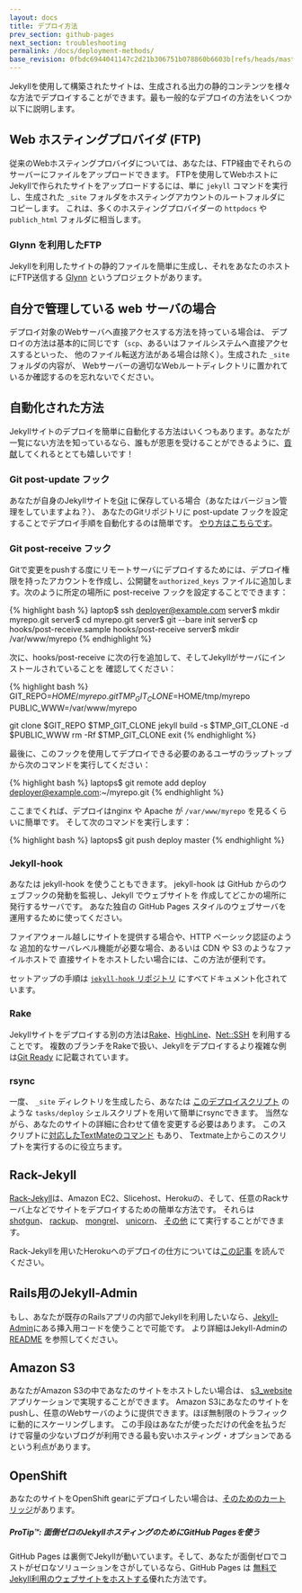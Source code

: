 ```yaml
---
layout: docs
title: デプロイ方法
prev_section: github-pages
next_section: troubleshooting
permalink: /docs/deployment-methods/
base_revision: 0fbdc6944041147c2d21b306751b078860b6603b[refs/heads/master]
---
```


<!--original
---
layout: docs
title: Deployment methods
prev_section: github-pages
next_section: troubleshooting
permalink: /docs/deployment-methods/
---
-->

Jekyllを使用して構築されたサイトは、生成される出力の静的コンテンツを様々な方法でデプロイすることができます。最も一般的なデプロイの方法をいくつか以下に説明します。

<!--original
Sites built using Jekyll can be deployed in a large number of ways due to the static nature of the generated output. A few of the most common deployment techniques are described below.
-->

## Web ホスティングプロバイダ (FTP)

<!--original
## Web hosting providers (FTP)
-->

従来のWebホスティングプロバイダについては、あなたは、FTP経由でそれらのサーバーにファイルをアップロードできます。 FTPを使用してWebホストにJekyllで作られたサイトをアップロードするには、単に `jekyll` コマンドを実行し、生成された `_site` フォルダをホスティングアカウントのルートフォルダにコピーします。
これは、多くのホスティングプロバイダーの `httpdocs` や `publich_html` フォルダに相当します。

<!--original
Just about any traditional web hosting provider will let you upload files to their servers over FTP. To upload a Jekyll site to a web host using FTP, simply run the `jekyll` command and copy the generated `_site` folder to the root folder of your hosting account. This is most likely to be the `httpdocs` or `public_html` folder on most hosting providers.
-->

### Glynn を利用したFTP

<!--original
### FTP using Glynn
-->

Jekyllを利用したサイトの静的ファイルを簡単に生成し、それをあなたのホストにFTP送信する [Glynn](https://github.com/dmathieu/glynn) というプロジェクトがあります。

<!--original
There is a project called [Glynn](https://github.com/dmathieu/glynn), which lets you easily generate your Jekyll powered website’s static files and
send them to your host through FTP.
-->

## 自分で管理している web サーバの場合

<!--original
## Self-managed web server
-->

デプロイ対象のWebサーバへ直接アクセスする方法を持っている場合は、
デプロイの方法は基本的に同じです（`scp`、あるいはファイルシステムへ直接アクセスするといった、
他のファイル転送方法がある場合は除く）。生成された `_site`フォルダの内容が、
Webサーバーの適切なWebルートディレクトリに置かれているか確認するのを忘れないでください。

<!--original
If you have direct access yourself to the deployment web server yourself, the process is essentially the same, except you might have other methods available to you (such as `scp`, or even direct filesystem access) for transferring the files. Just remember to make sure the contents of the generated `_site` folder get placed in the appropriate web root directory for your web server.
-->

## 自動化された方法

<!--original
## Automated methods
-->

Jekyllサイトのデプロイを簡単に自動化する方法はいくつもあります。あなたが一覧にない方法を知っているなら、誰もが恩恵を受けることができるように、[貢献](../contributing/)してくれるととても嬉しいです！

<!--original
There are also a number of ways to easily automate the deployment of a Jekyll site. If you’ve got another method that isn’t listed below, we’d love it if you [contributed](../contributing/) so that everyone else can benefit too.
-->

### Git post-update フック

<!--original
### Git post-update hook
-->

あなたが自身のJekyllサイトを[Git](http://git-scm.com/) に保存している場合（あなたはバージョン管理をしていますよね？）、
あなたのGitリポジトリに post-update フックを設定することでデプロイ手順を自動化するのは簡単です。
[やり方はこちらです](http://web.archive.org/web/20091223025644/http://www.taknado.com/en/2009/03/26/deploying-a-jekyll-generated-site/)。

<!--original
If you store your Jekyll site in [Git](http://git-scm.com/) (you are using version control, right?), it’s pretty easy to automate the
deployment process by setting up a post-update hook in your Git
repository, [like
this](http://web.archive.org/web/20091223025644/http://www.taknado.com/en/2009/03/26/deploying-a-jekyll-generated-site/).
-->

### Git post-receive フック

<!--original
### Git post-receive hook
-->

Gitで変更をpushする度にリモートサーバにデプロイするためには、デプロイ権限を持ったアカウントを作成し、公開鍵を`authorized_keys` ファイルに追加します。次のように所定の場所に post-receive フックを設定することでできます：

<!--original
To have a remote server handle the deploy for you every time you push changes using Git, you can create a user account which has all the public keys that are authorized to deploy in its `authorized_keys` file. With that in place, setting up the post-receive hook is done as follows:
-->

{% highlight bash %}
laptop$ ssh deployer@example.com
server$ mkdir myrepo.git
server$ cd myrepo.git
server$ git --bare init
server$ cp hooks/post-receive.sample hooks/post-receive
server$ mkdir /var/www/myrepo
{% endhighlight %}

<!--original
{% highlight bash %}
laptop$ ssh deployer@example.com
server$ mkdir myrepo.git
server$ cd myrepo.git
server$ git --bare init
server$ cp hooks/post-receive.sample hooks/post-receive
server$ mkdir /var/www/myrepo
{% endhighlight %}
-->

次に、hooks/post-receive に次の行を追加して、そしてJekyllがサーバにインストールされていることを
確認してください：

<!--original
Next, add the following lines to hooks/post-receive and be sure Jekyll is
installed on the server:
-->

{% highlight bash %}
GIT_REPO=$HOME/myrepo.git
TMP_GIT_CLONE=$HOME/tmp/myrepo
PUBLIC_WWW=/var/www/myrepo

git clone $GIT_REPO $TMP_GIT_CLONE
jekyll build -s $TMP_GIT_CLONE -d $PUBLIC_WWW
rm -Rf $TMP_GIT_CLONE
exit
{% endhighlight %}

<!--original
{% highlight bash %}
GIT_REPO=$HOME/myrepo.git
TMP_GIT_CLONE=$HOME/tmp/myrepo
PUBLIC_WWW=/var/www/myrepo

git clone $GIT_REPO $TMP_GIT_CLONE
jekyll build -s $TMP_GIT_CLONE -d $PUBLIC_WWW
rm -Rf $TMP_GIT_CLONE
exit
{% endhighlight %}
-->

最後に、このフックを使用してデプロイできる必要のあるユーザのラップトップから次のコマンドを実行してください：

<!--original
Finally, run the following command on any users laptop that needs to be able to
deploy using this hook:
-->

{% highlight bash %}
laptops$ git remote add deploy deployer@example.com:~/myrepo.git
{% endhighlight %}

<!--original
{% highlight bash %}
laptops$ git remote add deploy deployer@example.com:~/myrepo.git
{% endhighlight %}
-->

ここまでくれば、デプロイはnginx や Apache が `/var/www/myrepo` を見るくらいに簡単です。
そして次のコマンドを実行します：

<!--original
Deploying is now as easy as telling nginx or Apache to look at
`/var/www/myrepo` and running the following:
-->

{% highlight bash %}
laptops$ git push deploy master
{% endhighlight %}

<!--original
{% highlight bash %}
laptops$ git push deploy master
{% endhighlight %}
-->

### Jekyll-hook

<!--original
### Jekyll-hook
-->

あなたは jekyll-hook を使うこともできます。
jekyll-hook は GitHub からのウェブフックの発動を監視し、Jekyll でウェブサイトを
作成してどこかの場所に発行するサーバです。
あなた独自の GitHub Pages スタイルのウェブサーバを運用するために使ってください。

<!--original
You can also use jekyll-hook, a server that listens for webhook posts from
GitHub, generates a website with Jekyll, and moves it somewhere to be
published. Use this to run your own GitHub Pages-style web server.
-->

ファイアウォール越しにサイトを提供する場合や、HTTP ベーシック認証のような
追加的なサーバレベル機能が必要な場合、あるいは CDN や S3 のようなファイルホストで
直接サイトをホストしたい場合には、この方法が便利です。

<!--original
This method is useful if you need to serve your websites behind a firewall,
need extra server-level features like HTTP basic authentication or want to
host your site directly on a CDN or file host like S3.
-->

セットアップの手順は
[`jekyll-hook` リポジトリ](https://github.com/developmentseed/jekyll-hook)
にすべてドキュメント化されています。

<!--original
Setup steps are fully documented
[in the `jekyll-hook` repo](https://github.com/developmentseed/jekyll-hook).
-->

### Rake

<!--original
### Rake
-->

Jekyllサイトをデプロイする別の方法は[Rake](https://github.com/jimweirich/rake)、[HighLine](https://github.com/JEG2/highline)、[Net::SSH](https://github.com/net-ssh/net-ssh) を利用することです。
複数のブランチをRakeで扱い、Jekyllをデプロイするより複雑な例は[Git Ready](https://github.com/gitready/gitready/blob/cdfbc4ec5321ff8d18c3ce936e9c749dbbc4f190/Rakefile) に記載されています。

<!--original
Another way to deploy your Jekyll site is to use [Rake](https://github.com/jimweirich/rake), [HighLine](https://github.com/JEG2/highline), and
[Net::SSH](https://github.com/net-ssh/net-ssh). A more complex example of deploying Jekyll with Rake that deals with multiple branches can be found in [Git Ready](https://github.com/gitready/gitready/blob/cdfbc4ec5321ff8d18c3ce936e9c749dbbc4f190/Rakefile).
-->

### rsync

<!--original
### rsync
-->

一度、 `_site` ディレクトリを生成したら、あなたは
[このデプロイスクリプト](https://github.com/henrik/henrik.nyh.se/blob/master/tasks/deploy)
のような `tasks/deploy` シェルスクリプトを用いて簡単にrsyncできます。
当然ながら、あなたのサイトの詳細に合わせて値を変更する必要はあります。
このスクリプトに[対応したTextMateのコマンド](http://gist.github.com/214959) もあり、
Textmate上からこのスクリプトを実行するのに役立ちます。

<!--original
Once you’ve generated the `_site` directory, you can easily rsync it using a `tasks/deploy` shell script similar to [this deploy script here](https://github.com/henrik/henrik.nyh.se/blob/master/tasks/deploy). You’d obviously need to change the values to reflect your site’s details. There is even [a matching TextMate command](http://gist.github.com/214959) that will help you run
this script from within Textmate.
-->

## Rack-Jekyll

<!--original

## Rack-Jekyll
-->

[Rack-Jekyll](https://github.com/adaoraul/rack-jekyll/)は、Amazon EC2、Slicehost、Herokuの、そして、任意のRackサーバ上などでサイトをデプロイするための簡単な方法です。
それらは [shotgun](https://github.com/rtomakyo/shotgun/)、 [rackup](https://github.com/rack/rack)、 [mongrel](https://github.com/mongrel/mongrel)、 [unicorn](https://github.com/defunkt/unicorn/)、 [その他](https://github.com/adaoraul/rack-jekyll#readme) にて実行することができます。

<!--original
[Rack-Jekyll](https://github.com/adaoraul/rack-jekyll/) is an easy way to deploy your site on any Rack server such as Amazon EC2, Slicehost, Heroku, and so forth. It also can run with [shotgun](https://github.com/rtomayko/shotgun/), [rackup](https://github.com/rack/rack), [mongrel](https://github.com/mongrel/mongrel), [unicorn](https://github.com/defunkt/unicorn/), and [others](https://github.com/adaoraul/rack-jekyll#readme).
-->

Rack-Jekyllを用いたHerokuへのデプロイの仕方については[この記事](http://blog.crowdint.com/2010/08/02/instant-blog-using-jekyll-and-heroku.html) を読んでください。

<!--original
Read [this post](http://blog.crowdint.com/2010/08/02/instant-blog-using-jekyll-and-heroku.html) on how to deploy to Heroku using Rack-Jekyll.
-->

## Rails用のJekyll-Admin

<!--original
## Jekyll-Admin for Rails
-->

もし、あなたが既存のRailsアプリの内部でJekyllを利用したいなら、[Jekyll-Admin](https://github.com/zkarpinski/Jekyll-Admin)にある挿入用コードを使うことで可能です。
より詳細はJekyll-Adminの[README](https://github.com/zkarpinski/Jekyll-Admin/blob/master/README) を参照してください。

<!--original
If you want to maintain Jekyll inside your existing Rails app, [Jekyll-Admin](https://github.com/zkarpinski/Jekyll-Admin) contains drop in code to make this possible. See Jekyll-Admin’s [README](https://github.com/zkarpinski/Jekyll-Admin/blob/master/README) for more details.
-->

## Amazon S3

<!--original
## Amazon S3
-->

あなたがAmazon S3の中であなたのサイトをホストしたい場合は、
[s3_website](https://github.com/laurilehmijoki/s3_website) アプリケーションで実現することができます。
Amazon S3にあなたのサイトをpushし、任意のWebサーバのように提供できます。ほぼ無制限のトラフィックに動的にスケーリングします。
この手段はあなたが使っただけの代金を払うだけで容量の少ないブログが利用できる最も安いホスティング・オプションであるという利点があります。

<!--original
If you want to host your site in Amazon S3, you can do so with
[s3_website](https://github.com/laurilehmijoki/s3_website) application. It will
push your site to Amazon S3 where it can be served like any web server,
dynamically scaling to almost unlimited traffic. This approach has the
benefit of being about the cheapest hosting option available for
low-volume blogs as you only pay for what you use.
-->

## OpenShift

<!--original
## OpenShift
-->

あなたのサイトをOpenShift gearにデプロイしたい場合は、[そのためのカートリッジ](https://github.com/openshift-cartridges/openshift-jekyll-cartridge)があります。

<!--original
If you'd like to deploy your site to an OpenShift gear, there's [a cartridge
for that](https://github.com/openshift-cartridges/openshift-jekyll-cartridge).
-->

<div class="note">
  <h5>ProTip™: 面倒ゼロのJekyllホスティングのためにGitHub Pagesを使う</h5>
  <p>GitHub Pages は裏側でJekyllが動いています。そして、あなたが面倒ゼロでコストがゼロなソリューションをさがしているなら、GitHub Pages は <a href="../github-pages/">無料でJekyll利用のウェブサイトをホストする</a>優れた方法です。</p>
</div>

<!--original
<div class="note">
  <h5>ProTip™: Use GitHub Pages for zero-hassle Jekyll hosting</h5>
  <p>GitHub Pages are powered by Jekyll behind the scenes, so if you’re looking for a zero-hassle, zero-cost solution, GitHub Pages are a great way to <a href="../github-pages/">host your Jekyll-powered website for free</a>.</p>
</div>
-->
